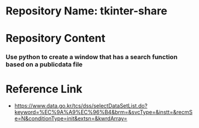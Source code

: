 # Repository Name: tkinter-share

# Repository Content
### Use python to create a window that has a search function based on a publicdata file

# Reference Link

* https://www.data.go.kr/tcs/dss/selectDataSetList.do?keyword=%EC%9A%A9%EC%96%B4&brm=&svcType=&instt=&recmSe=N&conditionType=init&extsn=&kwrdArray=
